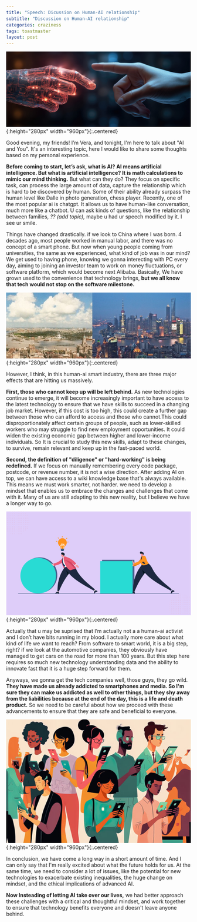```yaml
---
title: "Speech: Dicussion on Human-AI relationship"
subtitle: "Discussion on Human-AI relationship" 
categories: craziness
tags: toastmaster
layout: post
---
```


![](/assets/img/2023-12-08/ai.jpg){:height="280px" width="960px"}{:.centered}

Good evening, my friends! I’m Vera, and tonight, I'm here to talk about "AI and You". It's an interesting topic, here I would like to share some thoughts based on my personal experience.

**Before coming to start, let’s ask, what is AI? AI means artificial intelligence. But what is artificial intelligence? It is math calculations to mimic our mind thinking.** But what can they do? They focus on specific task, can process the large amount of data, capture the relationship which is hard to be discovered by human. Some of their ability already surpass the human level like Dalle in photo generation, chess player. Recently, one of the most popular ai is chatgpt. It allows us to have human-like conversation, much more like a chatbot. U can ask kinds of questions, like the relationship between families, *?? (add topic),* maybe u had ur speech modified by it. I see ur smile. 

Things have changed drastically. if we look to China where I was born. 4 decades ago, most people worked in manual labor, and there was no concept of a smart phone. But now when young people coming from universities, the same as we experienced, what kind of job was in our mind? We get used to having phone, knowing we gonna interecting with PC every day, aiming to joining an investor team to work on money fluctuations, or software platform, which would become next Alibaba. Basically, We have grown used to the convenience that technology brings, **but we all know that tech would not stop on the software milestone.**

![](/assets/img/2023-12-08/Shanghai-in-1990-and-2010-1.jpg){:height="280px" width="960px"}{:.centered}

However, I think, in this human-ai smart industry, there are three major effects that are hitting us massively. 

**First, those who cannot keep up will be left behind.** As new technologies continue to emerge, it will become increasingly important to have access to the latest technology to ensure that we have skills to succeed in a changing job market. However, if this cost is too high, this could create a further gap between those who can afford to access and those who cannot.This could disproportionately affect certain groups of people, such as lower-skilled workers who may struggle to find new employment opportunities. It could widen the existing economic gap between higher and lower-income individuals. So It is crucial to study this new skills, adapt to these changes,  to survive,  remain relevant and keep up in the fast-paced world. 

**Second, the definition of "diligence" or "hard-working" is being redefined.** If we focus on manually remembering every code package, postcode, or revenue number, it is not a wise direction. After adding AI on top, we can have access to a wiki knowledge base that's always available. This means we must work smarter, not harder. we need to develop a mindset that enables us to embrace the changes and challenges that come with it. Many of us are still adapting to this new reality, but I believe we have a longer way to go.

![](/assets/img/2023-12-08/smart-work.png){:height="280px" width="960px"}{:.centered}

Actually that u may be suprised that I’m actually not a a human-ai activist and I don’t have bits running in my blood. I actually more care about what kind of life we want to reach? From software to smart world, it is a big step, right?  if we look at the automotive companies, they obviously have managed to get cars on the road for more than 100 years. But this step here requires so much new technology understanding data and the ability to innovate fast that it is a huge step forward for them. 

Anyways, we gonna get the tech companies well, those guys, they go wild. **They have made us already addicted to smartphones and media. So I'm sure they can make us addicted as well to other things, but they shy away from the liabilities because at the end of the day, this is a life and death product.** So we need to be careful about how we proceed with these advancements to ensure that they are safe and beneficial to everyone.

![](/assets/img/2023-12-08/phone_addiction.jpg){:height="280px" width="960px"}{:.centered}

In conclusion, we have come a long way in a short amount of time. And I can only say that I'm really excited about what the future holds for us. At the same time, we need to consider a lot of issues, like  the potential for new technologies to exacerbate existing inequalities, the huge change on mindset, and the ethical implications of advanced AI. 

**Now Insteading of letting AI take over our lives,** we had better approach these challenges with a critical and thoughtful mindset, and work together to ensure that technology benefits everyone and doesn't leave anyone behind.
